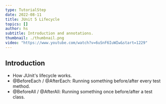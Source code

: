 ```yaml
---
type: TutorialStep
date: 2022-08-11
title: JUnit 5 Lifecycle
topics: []
author: hs
subtitle: Introduction and annotations.
thumbnail: ./thumbnail.png
video: "https://www.youtube.com/watch?v=6uSnF6IuWIw&start=1229"
---
```


## Introduction

- How JUnit's lifecycle works.
- @BeforeEach / @AfterEach: Running something before/after every test method.
- @BeforeAll / @AfterAll: Running something once before/after a test class.
